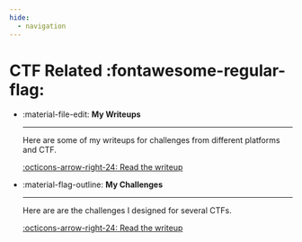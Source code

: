 ```yaml
---
hide:
  - navigation
---
```


# CTF Related :fontawesome-regular-flag:

<div class="grid cards" markdown>

-   :material-file-edit: __My Writeups__

    ---

    Here are some of my writeups for challenges from different platforms and CTF.

    [:octicons-arrow-right-24: Read the writeup](https://yxene.github.io/writeups/)

-   :material-flag-outline: __My Challenges__

    ---

    Here are are the challenges I designed for several CTFs.

    [:octicons-arrow-right-24: Read the writeup](https://yxene.github.io/my-challenges/)

</div>
